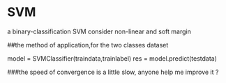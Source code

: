 # SVM
a binary-classification SVM consider non-linear and soft margin


##the method of application,for the two classes dataset

model = SVMClassifier(traindata,trainlabel)
res = model.predict(testdata)

###the speed of convergence is a little slow, anyone help me improve it ?

